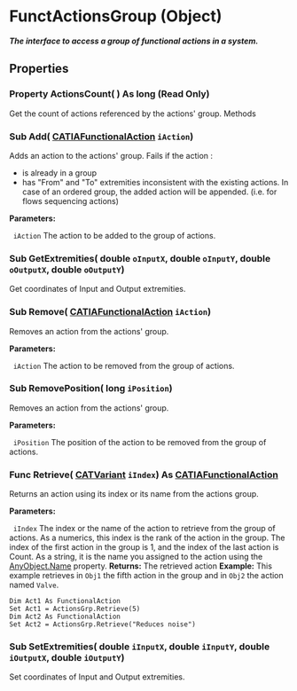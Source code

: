 # FunctActionsGroup (Object)

**_The interface to access a group of functional actions in a system._**

## Properties

### Property **ActionsCount**( ) As long (Read Only)

Get the count of actions referenced by the actions' group.  Methods

### Sub **Add**( [CATIAFunctionalAction](../CATFunctSystemItf/interface_FunctionalAction_54696.md)  `iAction`)

Adds an action to the actions' group.  Fails if the action :

  * is already in a group
  * has "From" and "To" extremities inconsistent with the existing actions.
In case of an ordered group, the added action will be appended.
(i.e. for flows sequencing actions)

**Parameters:**

` iAction`      The action to be added to the group of actions.

### Sub **GetExtremities**( double  `oInputX`,  double  `oInputY`,  double  `oOutputX`,  double  `oOutputY`)

Get coordinates of Input and Output extremities.  
### Sub **Remove**( [CATIAFunctionalAction](../CATFunctSystemItf/interface_FunctionalAction_54696.md)  `iAction`)

Removes an action from the actions' group.

**Parameters:**

` iAction`      The action to be removed from the group of actions.

### Sub **RemovePosition**( long  `iPosition`)

Removes an action from the actions' group.

**Parameters:**

` iPosition`      The position of the action to be removed from the group of actions.

### Func **Retrieve**( [CATVariant](../System/typedef_CATVariant_20656.md)  `iIndex`) As [CATIAFunctionalAction](../CATFunctSystemItf/interface_FunctionalAction_54696.md)

Returns an action using its index or its name from the actions group.

**Parameters:**

` iIndex`      The index or the name of the action to retrieve from the group of actions. As a numerics, this index is the rank of the action in the group. The index of the first action in the group is 1, and the index of the last action is Count. As a string, it is the name you assigned to the action using the
[AnyObject.Name](../System/interface_AnyObject_17321.htm#Name) property.  **Returns:**      The retrieved action **Example:**      This example retrieves in `Obj1` the fifth action in the group and in `Obj2` the action named `Valve`.

```VBScript
Dim Act1 As FunctionalAction
Set Act1 = ActionsGrp.Retrieve(5)
Dim Act2 As FunctionalAction
Set Act2 = ActionsGrp.Retrieve("Reduces noise")

```

### Sub **SetExtremities**( double  `iInputX`,  double  `iInputY`,  double  `iOutputX`,  double  `iOutputY`)

Set coordinates of Input and Output extremities.